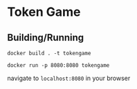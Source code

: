 # Token Game
## Building/Running

`docker build . -t tokengame`


`docker run -p 8080:8080 tokengame`


navigate to `localhost:8080` in your browser
